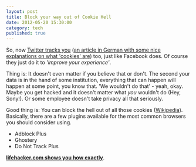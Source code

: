 ```yaml
---
layout: post
title: Block your way out of Cookie Hell
date: 2012-05-20 15:30:00
category: tech
published: true
---
```

So, now [Twitter tracks you](http://dcurt.is/twitter-is-tracking-you-on-the-web) ([an article in German with some nice explanations on what 'cookies' are](http://www.zeit.de/digital/datenschutz/2012-05/twitter-tracking-cookies/komplettansicht)) too, just like Facebook does. Of course they just do it to *'improve your experience'*.

Thing is: It doesn't even matter if you believe that or don't. The second your data is in the hand of some institution, everything that can happen will happen at some point, you know that. 'We wouldn't do that' - yeah, okay. Maybe you get hacked and it doesn't matter what *you* wouldn't do (Hey, Sony!). Or some employee doesn't take privacy all that seriously.

Good thing is: You can block the hell out of all those cookies ([Wikipedia](http://en.wikipedia.org/wiki/HTTP_cookie)). Basically, there are a few plugins available for the most common browsers you should consider using.

* Adblock Plus
* Ghostery
* Do Not Track Plus

**[lifehacker.com shows you how exactly](http://lifehacker.com/5887140/everyones-trying-to-track-what-you-do-on-the-web-heres-how-to-stop-them)**.
